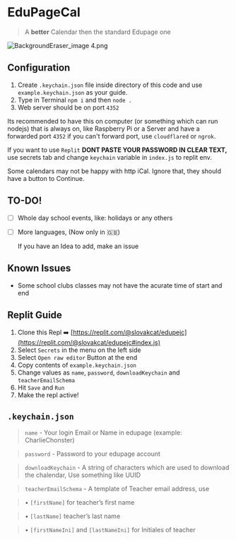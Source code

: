 # EduPageCal

> A **better** Calendar then the standard Edupage one

![BackgroundEraser_image 4.png](https://res.craft.do/user/full/c5a06d16-e546-e9e6-71fb-facd27438315/doc/BF914E37-F3E4-4D99-81A3-69187FDE7028/CE814300-69A2-4285-B9B7-1EBC84CE793D_2/BackgroundEraser_image%204.png)

## Configuration

1. Create `.keychain.json` file inside directory of this code and use `example.keychain.json` as your guide.
2. Type in Terminal `npm i` and then `node .`
3. Web server should be on port `4352`

Its recommended to have this on computer (or something which can run nodejs) that is always on, like Raspberry Pi or a Server and have a forwarded port `4352` if you can't forward port, use `cloudflared` or `ngrok`.

If you want to use `Replit` **DONT PASTE YOUR PASSWORD IN CLEAR TEXT,** use secrets tab and change `keychain` variable in `index.js` to replit env.

Some calendars may not be happy with http iCal. Ignore that, they should have a button to Continue.

## TO-DO!

- [ ] Whole day school events, like: holidays or any others
- [ ] More languages, (Now only in 🇬🇧)

   If you have an Idea to add, make an issue

## Known Issues

- Some school clubs classes may not have the acurate time of start and end

## Replit Guide

1. Clone this Repl ➡️ [https://replit.com/@slovakcat/edupejc](https://replit.com/@slovakcat/edupejc#index.js)
2. Select `Secrets` in the menu on the left side
3. Select `Open raw editor` Button at the end
4. Copy contents of `example.keychain.json`
5. Change values as `name`, `password`, `downloadKeychain` and `teacherEmailSchema`
6. Hit `Save` and `Run`
7. Make the repl active!

## `.keychain.json`

> `name` - Your login Email or Name in edupage (example: CharlieChonster)

> `password` - Password to your edupage account

> `downloadKeychain` - A string of characters which are used to download the chalendar, Use something like UUID

> `teacherEmailSchema` - A template of Teacher email address, use

> • `[firstName]` for teacher’s first name

> • `[lastName]` teacher’s last name

> • `[firstNameIni]` and `[lastNameIni]` for Initiales of teacher
